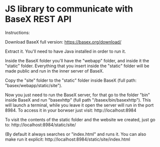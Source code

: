 # JS library to communicate with BaseX REST API

Instructions:

Download BaseX full version:
https://basex.org/download/

Extract it. You'll need to have Java installed in order to run it.

Inside the BaseX folder you'll have the "webapp" folder, and inside it the "static" folder. Everything that you insert inside the "static" folder will be made public and run in the inner server of BaseX.

Copy the "site" folder to the "static" folder inside BaseX (full path: "basex/webapp/static/site").

Now you just need to run the BaseX server, for that go to the folder "bin" inside BaseX and run "basexhttp" (full path "/basex/bin/basexhttp"). This will launch a terminal, while you leave it open the server will run in the port 8984. To access it in your borwser just visit: http://localhost:8984

To visit the contents of the static folder and the website we created, just go to:
http://localhost:8984/static/site/

(By default it always searches or "index.html" and runs it. You can also make run it explicit: http://localhost:8984/static/site/index.html



